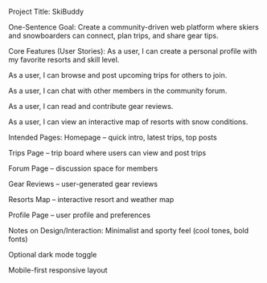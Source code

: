 Project Title:
SkiBuddy

 One-Sentence Goal:
Create a community-driven web platform where skiers and snowboarders can connect, plan trips, and share gear tips.

Core Features (User Stories):
As a user, I can create a personal profile with my favorite resorts and skill level.

As a user, I can browse and post upcoming trips for others to join.

As a user, I can chat with other members in the community forum.

As a user, I can read and contribute gear reviews.

As a user, I can view an interactive map of resorts with snow conditions.

Intended Pages:
Homepage – quick intro, latest trips, top posts

Trips Page – trip board where users can view and post trips

Forum Page – discussion space for members

Gear Reviews – user-generated gear reviews

Resorts Map – interactive resort and weather map

Profile Page – user profile and preferences

 Notes on Design/Interaction:
Minimalist and sporty feel (cool tones, bold fonts)

Optional dark mode toggle

Mobile-first responsive layout

